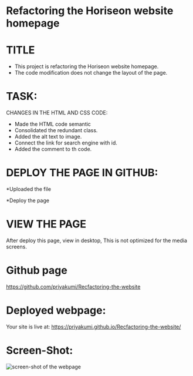 # Refactoring the Horiseon website homepage

TITLE 
=====
* This project is refactoring the Horiseon website homepage.
* The code modification does not change the layout of the page.


TASK:
====
CHANGES IN THE HTML AND CSS CODE:

* Made the  HTML code semantic 
* Consolidated the redundant class.
* Added the alt text to image.
* Connect the link for search engine with id.
* Added the comment to th code.


DEPLOY THE PAGE IN GITHUB:
=========================
*Uploaded the file 

*Deploy the page

VIEW THE PAGE
=============

After deploy this page, view in desktop, This is not optimized for the media screens.

Github page
===============

https://github.com/priyakumi/Recfactoring-the-website
 
 Deployed webpage:
=================

Your site is live at:
 https://priyakumi.github.io/Recfactoring-the-website/


Screen-Shot:
===========
![screen-shot of the webpage](assets/images/mypage-screenshot.png)


 




